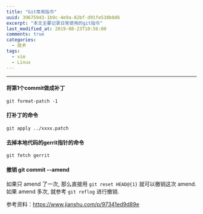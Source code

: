 ```yaml
---
title: "Git常用指令"
uuid: 39675943-1b9c-4e9a-82bf-d91fe538b0d6
excerpt: "本文主要记录日常使用的git指令"
last_modified_at: 2019-08-23T10:56:00
comments: true
categories:
  - 技术
tags:
  - vim
  - Linux
---
```




---

#### 将第1个commit做成补丁

```shell
git format-patch -1
```

#### 打补丁的命令

```shell
git apply ../xxxx.patch
```



#### 去掉本地代码的gerrit指针的命令

```shell
git fetch gerrit
```



#### 撤销 git commit --amend

如果只 amend 了一次, 那么直接用 `git reset HEAD@{1}` 就可以撤销这次 amend. 如果 amend 多次, 就参考 `git reflog` 进行撤销.

参考资料：https://www.jianshu.com/p/97341ed9d89e

